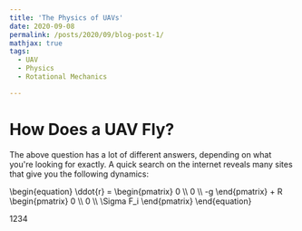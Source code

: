 ```yaml
---
title: 'The Physics of UAVs'
date: 2020-09-08
permalink: /posts/2020/09/blog-post-1/
mathjax: true
tags:
  - UAV
  - Physics
  - Rotational Mechanics

---
```


How Does a UAV Fly?
===

The above question has a lot of different answers, depending on what you're looking for exactly. A quick search on the internet reveals many sites that give you the following dynamics:

\begin{equation}
\ddot{r} = 
\begin{pmatrix}
0 \\\\
0 \\\\
-g
\end{pmatrix} + 
R
\begin{pmatrix}
0 \\\\
0 \\\\
\Sigma F_i
\end{pmatrix}
\end{equation}

1234